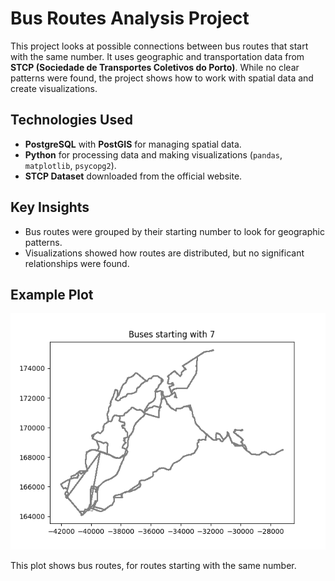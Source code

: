 # Bus Routes Analysis Project

This project looks at possible connections between bus routes that start with the same number. It uses geographic and transportation data from **STCP (Sociedade de Transportes Coletivos do Porto)**. While no clear patterns were found, the project shows how to work with spatial data and create visualizations.

## Technologies Used

- **PostgreSQL** with **PostGIS** for managing spatial data.
- **Python** for processing data and making visualizations (`pandas`, `matplotlib`, `psycopg2`).
- **STCP Dataset** downloaded from the official website.

## Key Insights

- Bus routes were grouped by their starting number to look for geographic patterns.
- Visualizations showed how routes are distributed, but no significant relationships were found.

## Example Plot
![Bus Route Plot](images/Buses7.png)

This plot shows bus routes, for routes starting with the same number.
